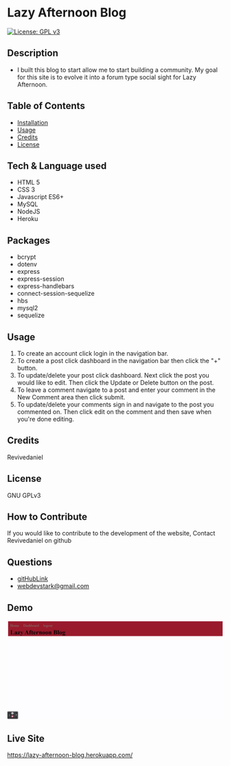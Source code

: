 
# Lazy Afternoon Blog
[![License: GPL v3](https://img.shields.io/badge/License-GPLv3-blue.svg)](https://www.gnu.org/licenses/gpl-3.0)

## Description
- I built this blog to start allow me to start building a community. My goal for this site is to evolve it into a forum type social sight for Lazy Afternoon.

## Table of Contents
- [Installation](#installation)
- [Usage](#usage)
- [Credits](#credits)
- [License](#license)

## Tech & Language used
- HTML 5
- CSS 3
- Javascript ES6+
- MySQL
- NodeJS
- Heroku

## Packages
- bcrypt
- dotenv
- express
- express-session
- express-handlebars
- connect-session-sequelize
- hbs
- mysql2
- sequelize

## Usage
1. To create an account click login in the navigation bar.
2. To create a post click dashboard in the navigation bar then click the "+" button.
3. To update/delete your post click dashboard. Next click the post you would like to edit. Then click the Update or Delete button on the post.
4. To leave a comment navigate to a post and enter your comment in the New Comment area then click submit.
5. To update/delete your comments sign in and navigate to the post you commented on. Then click edit on the comment and then save when you're done editing.

## Credits
Revivedaniel

## License
GNU GPLv3

## How to Contribute
If you would like to contribute to the development of the website, Contact Revivedaniel on github

## Questions
* [gitHubLink](https://github.com/Revivedaniel)
* <a href="mailto:webdevstark@gmail.com<">webdevstark@gmail.com</a>

## Demo
![DemoVideo](./images/lazyAfternoonBlogDemo.gif)

## Live Site
https://lazy-afternoon-blog.herokuapp.com/

